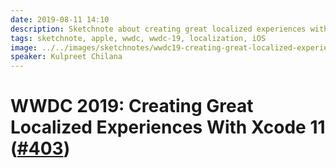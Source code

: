 ```yaml
---
date: 2019-08-11 14:10
description: Sketchnote about creating great localized experiences with Xcode 11 from WWDC 2019
tags: sketchnote, apple, wwdc, wwdc-19, localization, iOS
image: ../../images/sketchnotes/wwdc19-creating-great-localized-experiences-with-xcode-11-small.jpg
speaker: Kulpreet Chilana
---
```


# WWDC 2019: Creating Great Localized Experiences With Xcode 11 ([#403](https://developer.apple.com/wwdc19/403))
